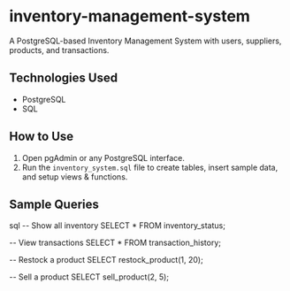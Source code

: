 # inventory-management-system
A PostgreSQL-based Inventory Management System with users, suppliers, products, and transactions.  

## Technologies Used
- PostgreSQL
- SQL

## How to Use

1. Open pgAdmin or any PostgreSQL interface.
2. Run the `inventory_system.sql` file to create tables, insert sample data, and setup views & functions.

## Sample Queries

sql
-- Show all inventory
SELECT * FROM inventory_status;

-- View transactions
SELECT * FROM transaction_history;

-- Restock a product
SELECT restock_product(1, 20);

-- Sell a product
SELECT sell_product(2, 5);
